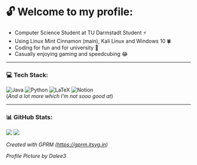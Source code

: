 # 🔓 Welcome to my profile:
- Computer Science Student at TU Darmstadt Student ⚡<br>
- Using Linux Mint Cinnamon (main), Kali Linux and Windows 10 🍀<br>
- Coding for fun and for university 📜<br>
- Casually enjoying gaming and speedcubing 😂

---

### 💻 Tech Stack:
![Java](https://img.shields.io/badge/java-%23ED8B00.svg?style=for-the-badge&logo=openjdk&logoColor=white) ![Python](https://img.shields.io/badge/python-3670A0?style=for-the-badge&logo=python&logoColor=ffdd54) ![LaTeX](https://img.shields.io/badge/latex-%23008080.svg?style=for-the-badge&logo=latex&logoColor=white) ![Notion](https://img.shields.io/badge/Notion-%23000000.svg?style=for-the-badge&logo=notion&logoColor=white)
<br>(_And a lot more which I'm not sooo good at_)<br/>

---

### 📊 GitHub Stats:
![](https://github-readme-stats.vercel.app/api/top-langs/?username=Synix4Life&theme=dark&hide_border=false&include_all_commits=true&count_private=false&layout=compact)
![](https://github-readme-streak-stats.herokuapp.com/?user=Synix4Life&theme=dark&hide_border=false)<br/>

_Created with GPRM (https://gprm.itsvg.in)_

_Profile Picture by Dalee3_
